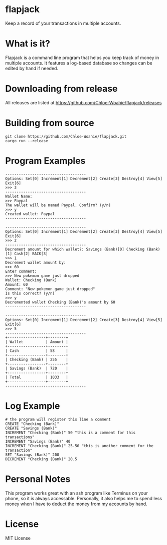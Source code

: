 # flapjack
Keep a record of your transactions in multiple accounts.

# What is it?
Flapjack is a command line program that helps you keep track of money in multiple accounts. It features a log-based database so changes can be edited by hand if needed.

# Downloading from release
All releases are listed at
https://github.com/Chloe-Woahie/flapjack/releases

# Building from source
```
git clone https://github.com/Chloe-Woahie/flapjack.git
cargo run --release
```

# Program Examples
```
------------------------------------
Options: Set[0] Increment[1] Decrement[2] Create[3] Destroy[4] View[5] Exit[6]
>>> 3
------------------------------------
Wallet Name:
>>> Paypal
The wallet will be named Paypal. Confirm? (y/n)
>>> y
Created wallet: Paypal
------------------------------------
```

```
------------------------------------
Options: Set[0] Increment[1] Decrement[2] Create[3] Destroy[4] View[5] Exit[6]
>>> 2
------------------------------------
Decrement amount for which wallet?: Savings (Bank)[0] Checking (Bank)[1] Cash[2] BACK[3]
>>> 1
Decrement wallet amount by: 
>>> 60
Enter comment: 
>>> New pokemon game just dropped
Wallet: Checking (Bank)
Amount: 60
Comment: "New pokemon game just dropped"
Is this correct? (y/n)
>>> y
Decremented wallet Checking (Bank)'s amount by 60
------------------------------------
```

```
------------------------------------
Options: Set[0] Increment[1] Decrement[2] Create[3] Destroy[4] View[5] Exit[6]
>>> 5
------------------------------------
+-----------------+--------+
| Wallet          | Amount |
+-----------------+--------+
| Cash            | 58     |
+-----------------+--------+
| Checking (Bank) | 255    |
+-----------------+--------+
| Savings (Bank)  | 720    |
+-----------------+--------+
| Total           | 1033   |
+-----------------+--------+
------------------------------------
```

# Log Example
```
# the program will register this line a comment
CREATE "Checking (Bank)"
CREATE "Savings (Bank)"
INCREMENT "Checking (Bank)" 50 "this is a comment for this transactions"
INCREMENT "Savings (Bank)" 40
INCREMENT "Checking (Bank)" 25.50 "this is another comment for the transaction"
SET "Savings (Bank)" 200 
DECREMENT "Checking (Bank)" 20.5
```

# Personal Notes
This program works great with an ssh program like Terminus on your phone, so it is always accessable. Personally, it also helps me to spend less money when I have to deduct the money from my accounts by hand.

# License
MIT License
